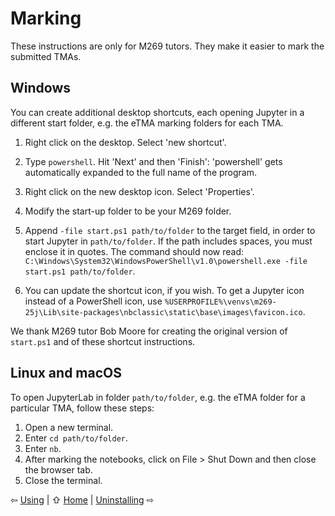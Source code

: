 # Marking

These instructions are only for M269 tutors.
They make it easier to mark the submitted TMAs.

## Windows
You can create additional desktop shortcuts,
each opening Jupyter in a different start folder,
e.g. the eTMA marking folders for each TMA.

1. Right click on the desktop. Select 'new shortcut'.

2. Type `powershell`. Hit 'Next' and then 'Finish':
   'powershell' gets automatically expanded to the full name of the program.

3. Right click on the new desktop icon. Select 'Properties'.

4. Modify the start-up folder to be your M269 folder.

5. Append `-file start.ps1 path/to/folder` to the target field,
   in order to start Jupyter in `path/to/folder`.
   If the path includes spaces, you must enclose it in quotes.
   The command should now read:
   `C:\Windows\System32\WindowsPowerShell\v1.0\powershell.exe -file start.ps1 path/to/folder`.

6. You can update the shortcut icon, if you wish.
   To get a Jupyter icon instead of a PowerShell icon, use
   `%USERPROFILE%\venvs\m269-25j\Lib\site-packages\nbclassic\static\base\images\favicon.ico`.

We thank M269 tutor Bob Moore for
creating the original version of `start.ps1` and of these shortcut instructions.

## Linux and macOS
To open JupyterLab in folder `path/to/folder`,
e.g. the eTMA folder for a particular TMA, follow these steps:

1. Open a new terminal.
2. Enter `cd path/to/folder`.
3. Enter `nb`.
4. After marking the notebooks, click on File > Shut Down and then close the browser tab.
5. Close the terminal.

⇦ [Using](use.md) | ⇧ [Home](README.md) | [Uninstalling](uninstall.md) ⇨
